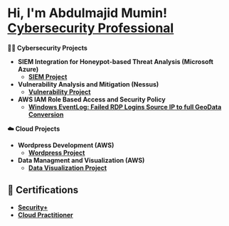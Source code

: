 <h1>Hi, I'm Abdulmajid Mumin! <br/> <a href="https://www.linkedin.com/in/abdulmajidmumin/">Cybersecurity Professional</a></h1>


<b>👨‍💻 Cybersecurity Projects <b>
- <b>SIEM Integration for Honeypot-based Threat Analysis (Microsoft Azure)</b>
  - [SIEM Project](https://github.com/AbdulMumin123/SIEMHoney-Pot)
- <b>Vulnerability Analysis and Mitigation (Nessus)</b>
  - [Vulnerability Project](https://github.com/joshmadakor1/4chan-Image-Analysis-Middleware-C964)
- <b>AWS IAM Role Based Access and Security Policy</b>
  - [Windows EventLog: Failed RDP Logins Source IP to full GeoData Conversion](https://github.com/joshmadakor1/Sentinel-Lab)
 
<b>☁️ Cloud Projects <b>
- <b>Wordpress Development (AWS)</b>
  - [Wordpress Project](https://github.com/AbdulMumin123/WordPress)
- <b>Data Managment and Visualization (AWS)</b>
  - [Data Visualization Project](https://github.com/joshmadakor1/4chan-Image-Analysis-Middleware-C964)

<h2>📝 Certifications</h2>

- [Security+](https://www.credly.com/badges/7fe41b61-7a78-457a-9041-9b5b06142d1c/public_url)
- [Cloud Practitioner](https://www.credly.com/badges/c1f8006e-4f03-40e6-bb68-5fc0dc1a89c4/public_url)
